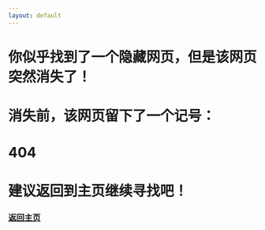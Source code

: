```yaml
---
layout: default
---
```

# 你似乎找到了一个隐藏网页，但是该网页突然消失了！
# 消失前，该网页留下了一个记号：
# **404**
# 建议返回到主页继续寻找吧！

### [返回主页](https://sctop.github.io/Micro-Soft)
